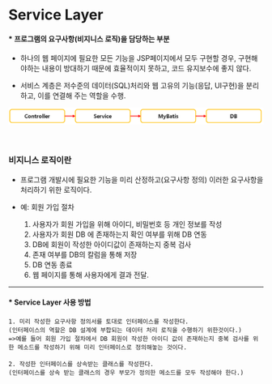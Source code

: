 # Service Layer

#### * 프로그램의 요구사항(비지니스 로직)을 담당하는 부분

* 하나의 웹 페이지에 필요한 모든 기능을 JSP페이지에서 모두 구현할 경우, 구현해야하는 내용이 방대하기 때문에 효율적이지 못하고, 코드 유지보수에 좋지 않다.

* 서비스 계층은 저수준의 데이터(SQL)처리와 웹 고유의 기능(응답, UI구현)을 분리하고, 이를 연결해 주는 역할을 수행.

![](2023-07-24-16-07-01.png)

<br>

### 비지니스 로직이란
* 프로그램 개발시에 필요한 기능을 미리 산정하고(요구사항 정의) 이러한 요구사항을 처리하기 위한 로직이다.

* 예: 회원 가입 절차

    1. 사용자가 회원 가입을 위해 아이디, 비밀번호 등 개인 정보를 작성
    2. 사용자가 회원 DB 에 존재하는지 확인 여부를 위해 DB 연동
    3. DB에 회원이 작성한 아이디값이 존재하는지 중복 검사
    4. 존재 여부를 DB의 칼럼을 통해 저장
    5. DB 연동 종료
    6. 웹 페이지를 통해 사용자에게 결과 전달.

<hr>

#### * Service Layer 사용 방법
    1. 미리 작성한 요구사항 정의서를 토대로 인터페이스를 작성한다.
    (인터페이스의 역할은 DB 설계에 부합되는 데이터 처리 로직을 수행하기 위한것이다.)
    =>예를 들어 회원 가입 절차에서 DB 회원이 작성한 아이디 값이 존재하는지 중복 검사를 위한 메소드를 작성하기 위해 미리 인터페이스로 정의해놓는 것이다.

    2. 작성한 인터페이스를 상속받는 클래스를 작성한다.
    (인터페이스를 상속 받는 클래스의 경우 부모가 정의한 메소드를 모두 작성해야 한다.)
